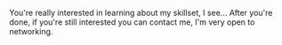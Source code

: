 You're really interested in learning about my skillset, I see... After you're done, if you're still interested you can contact me, I'm very open to networking.
